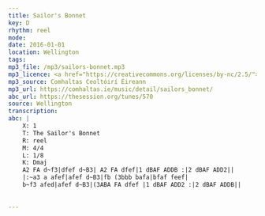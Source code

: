 ```yaml
---
title: Sailor's Bonnet
key: D
rhythm: reel
mode: 
date: 2016-01-01
location: Wellington
tags: 
mp3_file: /mp3/sailors-bonnet.mp3
mp3_licence: <a href="https://creativecommons.org/licenses/by-nc/2.5/">CC-BY-NC-2.5</a>
mp3_source: Comhaltas Ceoltóirí Éireann
mp3_url: https://comhaltas.ie/music/detail/sailors_bonnet/
abc_url: https://thesession.org/tunes/570
source: Wellington
transcription: 
abc: |
    X: 1
    T: The Sailor's Bonnet
    R: reel
    M: 4/4
    L: 1/8
    K: Dmaj
    A2 FA d~f3|dfef d~B3| A2 FA dfef|1 dBAF ADDB :|2 dBAF ADD2||
    |:~a3 a afef|afef d~B3|fb (3bbb bafa|bfaf feef|
    b~f3 afed|afef d~B3|(3ABA FA dfef |1 dBAF ADD2 :|2 dBAF ADDB||
    
    
---
```



